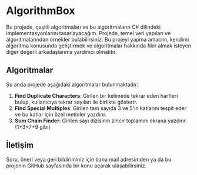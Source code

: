 # AlgorithmBox

Bu projede, çeşitli algoritmaları ve bu algoritmaların C# dilindeki implementasyonlarını tasarlayacağım. Projede, temel veri yapıları ve algoritmalarından örnekler bulabilirsiniz. Bu projeyi yapma amacım, kendimi algoritma konusunda geliştirmek ve algoritmalar hakkında fikir almak isteyen diğer değerli arkadaşlarıma yardımcı olmaktır.

## Algoritmalar

Şu anda projede aşağıdaki algoritmalar bulunmaktadır:

1. **Find Duplicate Characters**: Girilen bir kelimede tekrar eden harfleri bulup, kullanıcıya tekrar sayıları ile birlikte gösterir.
2. **Find Special Multiples**: Girilen tam sayıda 3 ve 5'in katlarını tespit eder ve bu katlar için özel metinler yazdırır.
3. **Sum Chain Finder**: Girilen sayı dizisinin zincir toplamını ekrana yazdırır. (1+3+7+9 gibi)

## İletişim

Soru, öneri veya geri bildiriminiz için bana mail adresimden ya da bu projenin GitHub sayfasında bir konu açarak ulaşabilirsiniz.
